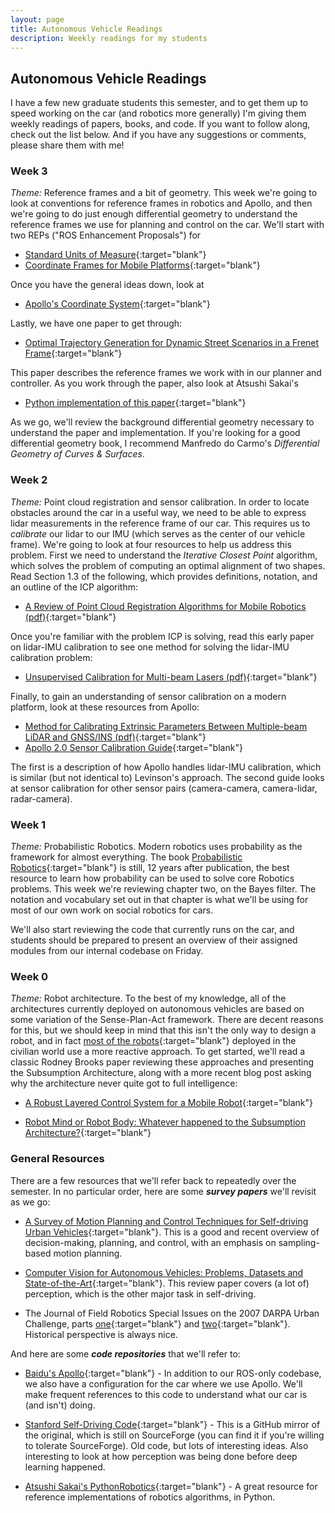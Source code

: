 ```yaml
---
layout: page
title: Autonomous Vehicle Readings
description: Weekly readings for my students
---
```


## Autonomous Vehicle Readings

I have a few new graduate students this semester, and to get them up
to speed working on the car (and robotics more generally) I'm giving
them weekly readings of papers, books, and code. If you want to follow
along, check out the list below. And if you have any suggestions or
comments, please share them with me!

### Week 3

_Theme:_ Reference frames and a bit of geometry. This week we're going
to look at conventions for reference frames in robotics and Apollo,
and then we're going to do just enough differential geometry to
understand the reference frames we use for planning and control on the
car. We'll start with two REPs ("ROS Enhancement Proposals") for


- [Standard Units of Measure](http://www.ros.org/reps/rep-0103.html){:target="blank"}
- [Coordinate Frames for Mobile Platforms](http://www.ros.org/reps/rep-0105.html){:target="blank"}

Once you have the general ideas down, look at

- [Apollo's Coordinate System](https://github.com/ApolloAuto/apollo/blob/master/docs/specs/coordination.pdf){:target="blank"}

Lastly, we have one paper to get through:

- [Optimal Trajectory Generation for Dynamic Street Scenarios in a
Frenet
Frame](https://www.researchgate.net/profile/Moritz_Werling/publication/224156269_Optimal_Trajectory_Generation_for_Dynamic_Street_Scenarios_in_a_Frenet_Frame/links/54f749df0cf210398e9277af.pdf){:target="blank"}

This paper describes the reference frames we work with in our planner
and controller. As you work through the paper, also look at Atsushi
Sakai's

- [Python implementation of this paper](https://github.com/AtsushiSakai/PythonRobotics/blob/master/PathPlanning/FrenetOptimalTrajectory/frenet_optimal_trajectory.py){:target="blank"}

As we go, we'll review the background differential geometry necessary
to understand the paper and implementation. If you're looking for a
good differential geometry book, I recommend Manfredo do Carmo's
_Differential Geometry of Curves & Surfaces_.

### Week 2

_Theme:_ Point cloud registration and sensor calibration. In order to
locate obstacles around the car in a useful way, we need to be able to
express lidar measurements in the reference frame of our car. This
requires us to _calibrate_ our lidar to our IMU (which serves as the
center of our vehicle frame). We're going to look at four resources to
help us address this problem. First we need to understand the
_Iterative Closest Point_ algorithm, which solves the problem of
computing an optimal alignment of two shapes. Read Section 1.3 of the
following, which provides definitions, notation, and an outline of the
ICP algorithm:

- [A Review of Point Cloud Registration Algorithms for Mobile Robotics (pdf)](https://hal.archives-ouvertes.fr/hal-01178661/document){:target="blank"}

Once you're familiar with the problem ICP is solving, read this early
paper on lidar-IMU calibration to see one method for solving the
lidar-IMU calibration problem:

- [Unsupervised Calibration for Multi-beam Lasers (pdf)](http://driving.stanford.edu/papers/ISER2010.pdf){:target="blank"}

Finally, to gain an understanding of sensor calibration on a modern
platform, look at these resources from Apollo:

- [Method for Calibrating Extrinsic Parameters Between Multiple-beam LiDAR and GNSS/INS (pdf)](https://github.com/ApolloAuto/apollo/blob/master/docs/specs/lidar_calibration.pdf){:target="blank"}
- [Apollo 2.0 Sensor Calibration Guide](https://github.com/ApolloAuto/apollo/blob/master/docs/quickstart/apollo_2_0_sensor_calibration_guide.md){:target="blank"}

The first is a description of how Apollo handles lidar-IMU
calibration, which is similar (but not identical to) Levinson's
approach. The second guide looks at sensor calibration for other
sensor pairs (camera-camera, camera-lidar, radar-camera).

### Week 1

_Theme:_ Probabilistic Robotics. Modern robotics uses probability as
the framework for almost everything. The book [Probabilistic
Robotics](http://www.probabilistic-robotics.org/){:target="blank"} is
still, 12 years after publication, the best resource to learn how
probability can be used to solve core Robotics problems. This week
we're reviewing chapter two, on the Bayes filter. The notation and
vocabulary set out in that chapter is what we'll be using for most of
our own work on social robotics for cars.

We'll also start reviewing the code that currently runs on the car,
and students should be prepared to present an overview of their
assigned modules from our internal codebase on Friday.

### Week 0

_Theme:_ Robot architecture. To the best of my knowledge, all of the
architectures currently deployed on autonomous vehicles are based on
some variation of the Sense-Plan-Act framework. There are decent
reasons for this, but we should keep in mind that this isn't the only
way to design a robot, and in fact [most of the
robots](https://en.wikipedia.org/wiki/Roomba){:target="blank"}
deployed in the civilian world use a more reactive approach. To get
started, we'll read a classic Rodney Brooks paper reviewing these
approaches and presenting the Subsumption Architecture, along with a
more recent blog post asking why the architecture never quite got to
full intelligence:

- [A Robust Layered Control System for a Mobile
  Robot](http://www.dtic.mil/dtic/tr/fulltext/u2/a160833.pdf){:target="blank"}

- [Robot Mind or Robot Body: Whatever happened to the Subsumption
  Architecture?](http://www.artificialhumancompanions.com/robot-mind-robot-body-whatever-happened-subsumption-architecture/){:target="blank"}

### General Resources

There are a few resources that we'll refer back to repeatedly over the
semester. In no particular order, here are some _**survey papers**_ we'll
revisit as we go:

- [A Survey of Motion Planning and Control Techniques for Self-driving
  Urban
  Vehicles](https://arxiv.org/abs/1604.07446){:target="blank"}. This
  is a good and recent overview of decision-making, planning, and
  control, with an emphasis on sampling-based motion planning.

- [Computer Vision for Autonomous Vehicles: Problems, Datasets and
  State-of-the-Art](https://arxiv.org/abs/1704.05519){:target="blank"}. This
  review paper covers (a lot of) perception, which is the other major
  task in self-driving.

- The Journal of Field Robotics Special Issues on the 2007 DARPA Urban
  Challenge, parts
  [one](https://onlinelibrary.wiley.com/toc/15564967/25/8){:target="blank"}
  and
  [two](https://onlinelibrary.wiley.com/toc/15564967/25/9){:target="blank"}. Historical
  perspective is always nice.

And here are some _**code repositories**_ that we'll refer to:

- [Baidu's
  Apollo](https://github.com/ApolloAuto/apollo/tree/master/modules){:target="blank"} -
  In addition to our ROS-only codebase, we also have a configuration
  for the car where we use Apollo. We'll make frequent references to
  this code to understand what our car is (and isn't) doing.

- [Stanford Self-Driving
  Code](https://github.com/emmjaykay/stanford_self_driving_car_code){:target="blank"} -
  This is a GitHub mirror of the original, which is still on
  SourceForge (you can find it if you're willing to tolerate
  SourceForge). Old code, but lots of interesting ideas. Also
  interesting to look at how perception was being done before deep
  learning happened.

- [Atsushi Sakai's PythonRobotics](https://github.com/AtsushiSakai/PythonRobotics){:target="blank"} -
  A great resource for reference implementations of robotics algorithms,
  in Python.